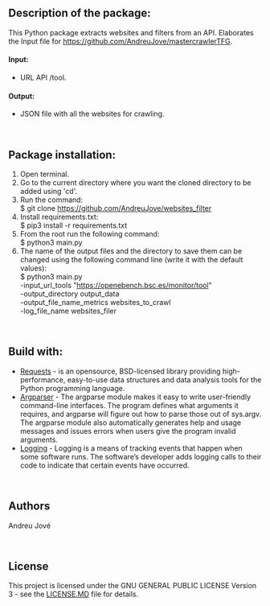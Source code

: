 
## Description of the package:
This Python package extracts websites and filters from an API. Elaborates the Input file for https://github.com/AndreuJove/mastercrawlerTFG.

#### Input:
- URL API /tool.

#### Output:
- JSON file with all the websites for crawling.


<br />


## Package installation:

1) Open terminal.
2) Go to the current directory where you want the cloned directory to be added using 'cd'.
3) Run the command: <br />
        $ git clone https://github.com/AndreuJove/websites_filter
4) Install requirements.txt:<br />
        $ pip3 install -r requirements.txt
5) From the root run the following command:<br />
        $ python3 main.py
6) The name of the output files and the directory to save them can be changed using the following command line (write it with the default values):<br />
        $ python3 main.py <br />
        -input_url_tools "https://openebench.bsc.es/monitor/tool" <br />
        -output_directory output_data <br />
        -output_file_name_metrics websites_to_crawl <br />
        -log_file_name websites_filer <br />

<br />


## Build with:

- [Requests](https://pandas.pydata.org/docs/) - is an opensource, BSD-licensed library providing high-performance, easy-to-use data structures and data analysis tools for the Python programming language.
- [Argparser](https://docs.python.org/3/library/argparse.html) - The argparse module makes it easy to write user-friendly command-line interfaces. The program defines what arguments it requires, and argparse will figure out how to parse those out of sys.argv. The argparse module also automatically generates help and usage messages and issues errors when users give the program invalid arguments.
- [Logging](https://docs.python.org/3/howto/logging.html) - Logging is a means of tracking events that happen when some software runs. The software’s developer adds logging calls to their code to indicate that certain events have occurred.
<br />


## Authors

Andreu Jové

<br />


## License

This project is licensed under the GNU GENERAL PUBLIC LICENSE Version 3 - see the [LICENSE.MD](https://github.com/AndreuJove/mastercrawlerTFG/blob/master/LICENSE.md) file for details.